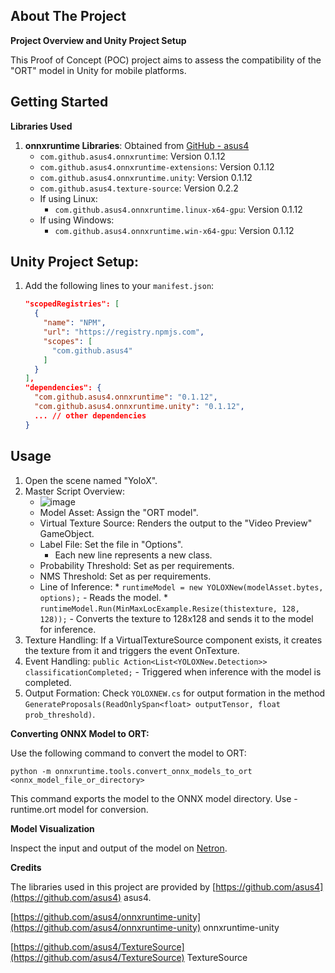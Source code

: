 ## About The Project

**Project Overview and Unity Project Setup**

This Proof of Concept (POC) project aims to assess the compatibility of the "ORT" model in Unity for mobile platforms.

## Getting Started

**Libraries Used**
1. **onnxruntime Libraries**: Obtained from [GitHub - asus4](https://github.com/asus4)
   - `com.github.asus4.onnxruntime`: Version 0.1.12
   - `com.github.asus4.onnxruntime-extensions`: Version 0.1.12
   - `com.github.asus4.onnxruntime.unity`: Version 0.1.12
   - `com.github.asus4.texture-source`: Version 0.2.2
   - If using Linux:
     - `com.github.asus4.onnxruntime.linux-x64-gpu`: Version 0.1.12
   - If using Windows:
     - `com.github.asus4.onnxruntime.win-x64-gpu`: Version 0.1.12

## Unity Project Setup:
1. Add the following lines to your `manifest.json`:
   ```json
   "scopedRegistries": [
     {
       "name": "NPM",
       "url": "https://registry.npmjs.com",
       "scopes": [
         "com.github.asus4"
       ]
     }
   ],
   "dependencies": {
     "com.github.asus4.onnxruntime": "0.1.12",
     "com.github.asus4.onnxruntime.unity": "0.1.12",
     ... // other dependencies
   }

## Usage

1. Open the scene named "YoloX".
2. Master Script Overview:
    *   ![image](https://github.com/vinayak-vc/onnx-ort-model-unity-demo/assets/47971927/999416d4-97d5-4897-8a1c-ef1eb754d644)
    *   Model Asset: Assign the "ORT model".
    *   Virtual Texture Source: Renders the output to the "Video Preview" GameObject.
    *   Label File: Set the file in "Options".
        *   Each new line represents a new class.
    *   Probability Threshold: Set as per requirements.
    *   NMS Threshold: Set as per requirements.
    *   Line of Inference:
       *   ```runtimeModel = new YOLOXNew(modelAsset.bytes, options);``` - Reads the model.
       *   ```runtimeModel.Run(MinMaxLocExample.Resize(thistexture, 128, 128));``` - Converts the texture to 128x128 and sends it to the model for inference.
4. Texture Handling:
        If a VirtualTextureSource component exists, it creates the texture from it and triggers the event OnTexture.
5. Event Handling:
        ```public Action<List<YOLOXNew.Detection>> classificationCompleted;``` - Triggered when inference with the model is completed.
6. Output Formation:
        Check ```YOLOXNEW.cs``` for output formation in the method ```GenerateProposals(ReadOnlySpan<float> outputTensor, float prob_threshold)```.
   
**Converting ONNX Model to ORT:**

Use the following command to convert the model to ORT:

```python -m onnxruntime.tools.convert_onnx_models_to_ort <onnx_model_file_or_directory>```

This command exports the model to the ONNX model directory. Use -runtime.ort model for conversion.

**Model Visualization**

Inspect the input and output of the model on [Netron](https://netron.app/).

**Credits**

The libraries used in this project are provided by [https://github.com/asus4](https://github.com/asus4) asus4.

[https://github.com/asus4/onnxruntime-unity](https://github.com/asus4/onnxruntime-unity) onnxruntime-unity

[https://github.com/asus4/TextureSource](https://github.com/asus4/TextureSource) TextureSource
